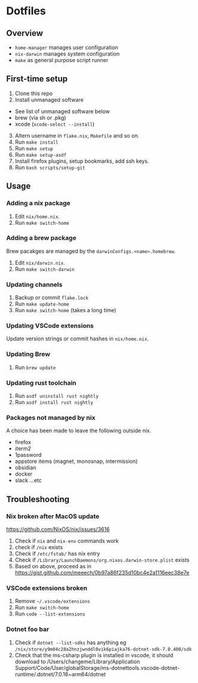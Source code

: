 # Dotfiles

## Overview

* `home-manager` manages user configuration
* `nix-darwin` manages system configuration
* `make` as general purpose script runner

## First-time setup

1. Clone this repo
2. Install unmanaged software
  - See list of unmanaged software below
  - brew (via sh or .pkg)
  - xcode (`xcode-select --install`)
3. Altern username in `flake.nix`, `Makefile` and so on.
4. Run `make install`
5. Run `make setup`
6. Run `make setup-asdf`
7. Install firefox plugins, setup bookmarks, add ssh keys.
8. Run `bash scripts/setup-git`

## Usage

### Adding a nix package

1. Edit `nix/home.nix`.
2. Run `make switch-home`

### Adding a brew package

Brew pacakges are managed by the `darwinConfigs.<name>.homebrew`.

1. Edit `nix/darwin.nix`.
2. Run `make switch-darwin`

### Updating channels

1. Backup or commit `flake.lock`
2. Run `make update-home`
3. Run `make switch-home` (takes a long time)

### Updating VSCode extensions

Update version strings or commit hashes in `nix/home.nix`.

### Updating Brew

1. Run `brew update`

### Updating rust toolchain

1. Run `asdf uninstall rust nightly`
2. Run `asdf install rust nightly`

### Packages not managed by nix

A choice has been made to leave the following outside nix.

* firefox
* iterm2
* 1password
* appstore items (magnet, monosnap, intermission)
* obsidian
* docker
* slack
...etc

## Troubleshooting

### Nix broken after MacOS update

https://github.com/NixOS/nix/issues/3616

1. Check if `nix` and `nix-env` commands work
2. check if `/nix` exists
3. Check if `/etc/fstab/` has nix entry
4. Check if `/Library/LaunchDaemons/org.nixos.darwin-store.plist` exists
5. Based on above, proceed as in https://gist.github.com/meeech/0b97a86f235d10bc4e2a1116eec38e7e

### VSCode extensions broken

1. Remove `~/.vscode/extensions`
2. Run `make switch-home`
3. Run `code --list-extensions`

### Dotnet foo bar

1. Check if `dotnet --list-sdks` has anything eg `/nix/store/y9m04c28a2hnzjwnddl0vik6piajka76-dotnet-sdk-7.0.400/sdk`
2. Check that the ms-csharp plugin is installed in vscode, it should download to /Users/changeme/Library/Application Support/Code/User/globalStorage/ms-dotnettools.vscode-dotnet-runtime/.dotnet/7.0.16~arm64/dotnet

